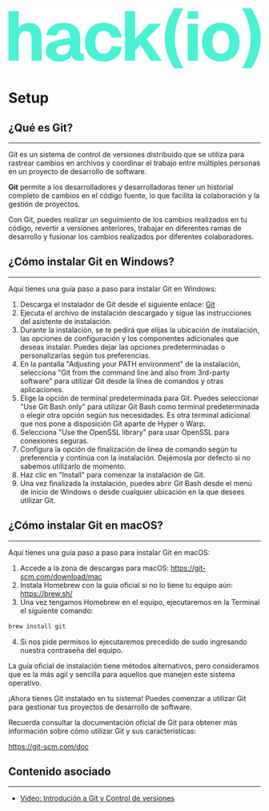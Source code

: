 <div style="text-align: center;">
  <img src="https://github.com/Hack-io-Data/Imagenes/blob/main/01-LogosHackio/logo_celeste@4x.png?raw=true" alt="logo hack(io)" />
</div>

# Setup

## ¿Qué es Git?

---

Git es un sistema de control de versiones distribuido que se utiliza para rastrear cambios en archivos y coordinar el trabajo entre múltiples personas en un proyecto de desarrollo de software.

**Git** permite a los desarrolladores y desarrolladoras tener un historial completo de cambios en el código fuente, lo que facilita la colaboración y la gestión de proyectos.

Con Git, puedes realizar un seguimiento de los cambios realizados en tu código, revertir a versiones anteriores, trabajar en diferentes ramas de desarrollo y fusionar los cambios realizados por diferentes colaboradores.

## ¿Cómo instalar Git en Windows?

---

Aquí tienes una guía paso a paso para instalar Git en Windows:

1. Descarga el instalador de Git desde el siguiente enlace: [Git](https://git-scm.com/download/win)
2. Ejecuta el archivo de instalación descargado y sigue las instrucciones del asistente de instalación.
3. Durante la instalación, se te pedirá que elijas la ubicación de instalación, las opciones de configuración y los componentes adicionales que deseas instalar. Puedes dejar las opciones predeterminadas o personalizarlas según tus preferencias.
4. En la pantalla "Adjusting your PATH environment" de la instalación, selecciona "Git from the command line and also from 3rd-party software" para utilizar Git desde la línea de comandos y otras aplicaciones.
5. Elige la opción de terminal predeterminada para Git. Puedes seleccionar "Use Git Bash only" para utilizar Git Bash como terminal predeterminada o elegir otra opción según tus necesidades. Es otra terminal adicional que nos pone a disposición Git aparte de Hyper o Warp.
6. Selecciona "Use the OpenSSL library" para usar OpenSSL para conexiones seguras.
7. Configura la opción de finalización de línea de comando según tu preferencia y continúa con la instalación. Dejémosla por defecto si no sabemos utilizarlo de momento.
8. Haz clic en "Install" para comenzar la instalación de Git.
9. Una vez finalizada la instalación, puedes abrir Git Bash desde el menú de inicio de Windows o desde cualquier ubicación en la que desees utilizar Git.

## ¿Cómo instalar Git en macOS?

---

Aquí tienes una guía paso a paso para instalar Git en macOS:

1. Accede a la zona de descargas para macOS: https://git-scm.com/download/mac
2. Instala Homebrew con la guía oficial si no lo tiene tu equipo aún: https://brew.sh/
3. Una vez tengamos Homebrew en el equipo, ejecutaremos en la Terminal el siguiente comando:

```jsx
brew install git
```

4. Si nos pide permisos lo ejecutaremos precedido de sudo ingresando nuestra contraseña del equipo.

La guía oficial de instalación tiene métodos alternativos, pero consideramos que es la más agil y sencilla para aquellos que manejen este sistema operativo.

¡Ahora tienes Git instalado en tu sistema! Puedes comenzar a utilizar Git para gestionar tus proyectos de desarrollo de software.

Recuerda consultar la documentación oficial de Git para obtener más información sobre cómo utilizar Git y sus características:

https://git-scm.com/doc

## Contenido asociado
---
- [Video: Introdución a Git y Control de versiones](https://vimeo.com/919082111/8db14f9d27?share=copy)

